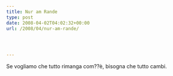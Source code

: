 ```yaml
---
title: Nur am Rande
type: post
date: 2008-04-02T04:02:32+00:00
url: /2008/04/nur-am-rande/




---
```

Se vogliamo che tutto rimanga com??è, bisogna che tutto cambi.

